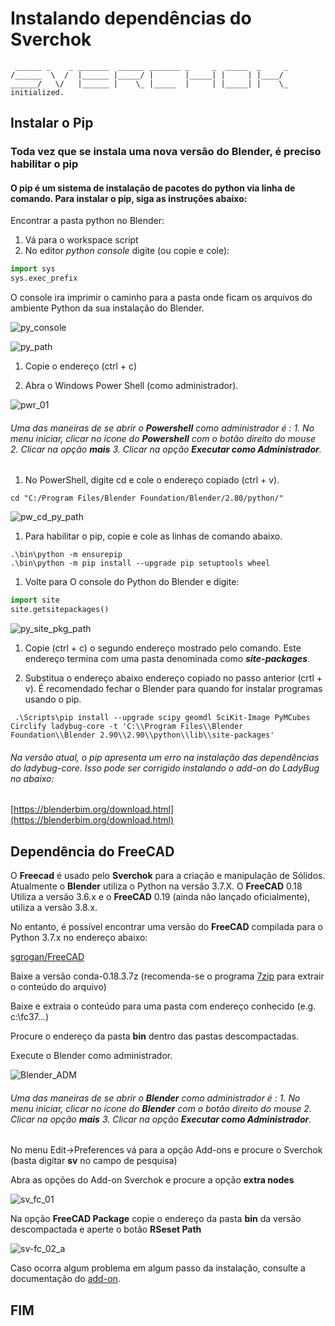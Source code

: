  # Instalando dependências do Sverchok
 

```shell
 ______ _    _ _______  ______ _______ _     _  _____  _     _
/______  \  /  |______ |_____/ |       |_____| |     | |____/
______/   \/   |______ |    \_ |_____  |     | |_____| |    \_
initialized.

```
## Instalar o Pip

### Toda vez que se instala uma nova versão do Blender, é preciso habilitar o pip

#### O pip é um sistema de instalação de pacotes do python via linha de comando. Para instalar o pip, siga as instruções abaixo:

Encontrar a pasta python no Blender:
1. Vá para o workspace script 
1. No editor *python console* digite (ou copie e cole):

```Python
import sys
sys.exec_prefix
```
O console ira imprimir o caminho para a pasta onde ficam os arquivos do ambiente Python da sua instalação do Blender.

![py_console](../figs/imgBlender/blender_py_console.jpg)

![py_path](../figs/imgBlender/blender_py_path.jpg)
1. Copie o endereço (ctrl + c)

1. Abra o Windows Power Shell (como administrador).

![pwr_01](../figs/imgBlender/powershell_ADM_01.jpg)
###### Uma das maneiras de se abrir o **Powershell** como administrador é :  1. No menu iniciar, clicar no ícone do **Powershell** com o botão direito do mouse 2. Clicar na opção **mais** 3. Clicar na opção **Executar como Administrador**.

1. No PowerShell, digite cd e cole o endereço copiado (ctrl + v).


```shell
cd "C:/Program Files/Blender Foundation/Blender/2.80/python/"
```

![pw_cd_py_path](../figs/imgBlender/pw_cd_py_path.png)

1. Para habilitar o pip, copie e cole as linhas de comando abaixo. 

```shell
.\bin\python -m ensurepip
.\bin\python -m pip install --upgrade pip setuptools wheel
```

1. Volte para O console do Python do Blender e digite:

```Python
import site
site.getsitepackages()
```

![py_site_pkg_path](../figs/imgBlender/py_site_pkg_path.jpg)

1. Copie (ctrl + c) o segundo endereço mostrado pelo comando. Este endereço termina com uma pasta denominada como ***site-packages***.

2. Substitua o endereço abaixo endereço copiado no passo anterior (crtl + v). É recomendado fechar o Blender para quando for instalar programas usando o pip.

```shell
 .\Scripts\pip install --upgrade scipy geomdl SciKit-Image PyMCubes Circlify ladybug-core -t 'C:\\Program Files\\Blender Foundation\\Blender 2.90\\2.90\\python\\lib\\site-packages'
```

###### Na versão atual, o pip apresenta um erro na instalação das dependências do ladybug-core. Isso pode ser corrigido instalando o add-on do LadyBug no abaixo:
[https://blenderbim.org/download.html](https://blenderbim.org/download.html)

## Dependência do FreeCAD

O **Freecad** é usado pelo **Sverchok** para a criação e manipulação de Sólidos. Atualmente o **Blender** utiliza o Python na versão 3.7.X. O **FreeCAD** 0.18 Utiliza a versão 3.6.x e o **FreeCAD** 0.19 (ainda não lançado oficialmente), utiliza a versão 3.8.x.

No entanto, é possível encontrar uma versão do **FreeCAD** compilada para o Python 3.7.x no endereço abaixo:

[sgrogan/FreeCAD](https://github.com/sgrogan/FreeCAD/releases/tag/PY3.7-win)

Baixe a versão conda-0.18.3.7z (recomenda-se o programa [7zip](https://www.7-zip.org/download.html) para extrair o conteúdo do arquivo)

Baixe e extraia o conteúdo para uma pasta com endereço conhecido (e.g. c:\fc37\...)

Procure o endereço da pasta **bin** dentro das pastas descompactadas.

Execute o Blender como administrador.

![Blender_ADM](../figs/imgBlender/blender_adm.jpg)

###### Uma das maneiras de se abrir o **Blender** como administrador é : 1. No menu iniciar, clicar no ícone do **Blender** com o botão direito do mouse 2. Clicar na opção **mais** 3. Clicar na opção **Executar como Administrador**.

No menu Edit->Preferences vá para a opção Add-ons e procure o Sverchok (basta digitar **sv** no campo de pesquisa)

Abra as opções do Add-on Sverchok e procure a opção **extra nodes**

![sv_fc_01](../figs/imgBlender/sv_fc_01.jpg)

Na opção **FreeCAD Package** copie o endereço da pasta **bin** da versão descompactada e aperte o botão **RSeset Path**

![sv-fc_02_a](../figs/imgBlender/sv_fc_02_a.jpg)

Caso ocorra algum problema em algum passo da instalação, consulte a documentação do [add-on](https://github.com/nortikin/sverchok/).

## FIM